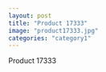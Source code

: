```yaml
---
layout: post
title: "Product 17333"
image: "product17333.jpg"
categories: "category1"
---
```

Product 17333
